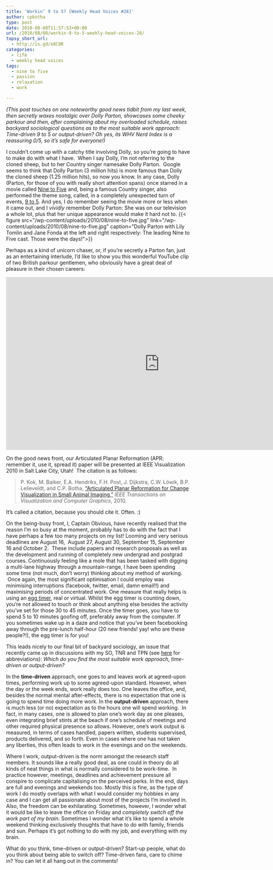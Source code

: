 ```yaml
---
title: 'Workin’ 9 to 5? [Weekly Head Voices #28]'
author: cpbotha
type: post
date: 2010-08-08T11:57:53+00:00
url: /2010/08/08/workin-9-to-5-weekly-head-voices-28/
topsy_short_url:
  - http://is.gd/e8C8R
categories:
  - life
  - weekly head voices
tags:
  - nine to five
  - passion
  - relaxation
  - work

---
```

_(This post touches on one noteworthy good news tidbit from my last week, then secretly waxes nostalgic over Dolly Parton, showcases some cheeky parkour and then, after complaining about my overloaded schedule, raises backyard sociological questions as to the most suitable work approach: Time-driven 9 to 5 or output-driven? Oh yes, its WHV Nerd Index is a reassuring 0/5, so it’s safe for everyone!)_

I couldn’t come up with a catchy title involving Dolly, so you’re going to have to make do with what I have.  When I say Dolly, I’m not referring to the cloned sheep, but to her Country singer namesake Dolly Parton.  Google seems to think that Dolly Parton (3 million hits) is more famous than Dolly the cloned sheep (1.25 million hits), so now you know. In any case, Dolly (Parton, for those of you with really short attention spans) once starred in a movie called [Nine to Five][1] and, being a famous Country singer, also performed the theme song, called, in a completely unexpected turn of events, [9 to 5][2]. And yes, I do remember seeing the movie more or less when it came out, and I _vividly_ remember Dolly Parton: She was on our television a whole lot, plus that her unique appearance would make it hard not to.
{{< figure src="/wp-content/uploads/2010/08/nine-to-five.jpg" link="/wp-content/uploads/2010/08/nine-to-five.jpg" caption="Dolly Parton with Lily Tomlin and Jane Fonda at the left and right respectively: The leading Nine to Five cast. Those were the days!">}} 

Perhaps as a kind of unicorn chaser, or, if you’re secretly a Parton fan, just as an entertaining interlude, I’d like to show you this wonderful YouTube clip of two British parkour gentlemen, who obviously have a great deal of pleasure in their chosen careers:

<div class="jetpack-video-wrapper">
<span class="embed-youtube" style="text-align:center; display: block;"><iframe allowfullscreen="true" class="youtube-player" height="473" src="https://www.youtube.com/embed/voB6WiP83NU?version=3&amp;rel=1&amp;fs=1&amp;autohide=2&amp;showsearch=0&amp;showinfo=1&amp;iv_load_policy=1&amp;wmode=transparent" style="border:0;" type="text/html" width="840"></iframe></span>
</div>

On the good news front, our Articulated Planar Reformation (APR: remember it, use it, spread it) paper will be presented at IEEE Visualization 2010 in Salt Lake City, Utah!  The citation is as follows:

> ﻿P. Kok, M. Baiker, E.A. Hendriks, F.H. Post, J. Dijkstra, C.W. Löwik, B.P. Lelieveldt, and C.P. Botha, [“Articulated Planar Reformation for Change Visualization in Small Animal Imaging,”][3] _IEEE Transactions on Visualization and Computer Graphics_, 2010.

It’s called a citation, because you should cite it. Often. :)

On the being-busy front, I, Captain Obvious, have recently realised that the reason I’m so busy at the moment, probably has to do with the fact that I have perhaps a few too many projects on my list! Looming and very serious deadlines are August 16,  August 27, August 30, September 15, September 16 and October 2.  These include papers and research proposals as well as the development and running of completely new undergrad and postgrad courses. Continuously feeling like a mole that has been tasked with digging a multi-lane highway through a mountain-range, I have been spending some time (not much, don’t worry) thinking about my method of working.  Once again, the most significant optimisation I could employ was minimising interruptions (facebook, twitter, email, damn email!!) and maximising periods of concentrated work. One measure that really helps is using an [egg timer][4], real or virtual. Whilst the egg timer is counting down, you’re not allowed to touch or think about anything else besides the activity you’ve set for those 30 to 45 minutes. Once the timer goes, you have to spend 5 to 10 minutes goofing off, preferably away from the computer. If you sometimes wake up in a daze and notice that you’ve been facebooking away through the pre-lunch half-hour (20 new friends! yay! who are these people?!), the egg timer is for you!

This leads nicely to our final bit of backyard sociology, an issue that recently came up in discussions with my SO, TNR and TPN (see [here][5] for abbreviations): _Which do you find the most suitable work approach, time-driven or output-driven?_

In the **time-driven** approach, one goes to and leaves work at agreed-upon times, performing work up to some agreed-upon standard. However, when the day or the week ends, work really does too. One leaves the office, and, besides the normal mental after-effects, there is no expectation that one is going to spend time doing more work. In the **output-driven** approach, there is much less (or no) expectation as to the hours one will spend working.  In fact, in many cases, one is allowed to plan one’s work day as one pleases, even integrating brief stints at the beach if one’s schedule of meetings and other required physical presence so allows. However, one’s work output is measured, in terms of cases handled, papers written, students supervised, products delivered, and so forth. Even in cases where one has not taken any liberties, this often leads to work in the evenings and on the weekends.

Where I work, output-driven is the norm amongst the research staff members. It sounds like a really good deal, as one could in theory do all kinds of neat things in what is normally considered to be work-time.  In practice however, meetings, deadlines and achievement pressure all conspire to complicate capitalising on the perceived perks. In the end, days are full and evenings and weekends too. Mostly this is fine, as the type of work I do mostly overlaps with what I would consider my hobbies in any case and I can get all passionate about most of the projects I’m involved in. Also, the freedom can be exhilarating. Sometimes, however, I wonder what it would be like to leave the office on Friday and _completely switch off the work part of my brain_. Sometimes I wonder what it’s like to spend a whole weekend thinking exclusively thoughts that have to do with family, friends and sun. Perhaps it’s got nothing to do with my job, and everything with my brain.

What do you think, time-driven or output-driven? Start-up people, what do you think about being able to switch off? Time-driven fans, care to chime in? You can let it all hang out in the comments!

 [1]: http://www.imdb.com/title/tt0080319/ "Link to IMDB page on Nine to Five"
 [2]: http://www.dollyon-line.com/archives/lyrics/9to5.shtml "9 to 5 lyrics on Dolly's site."
 [3]: http://graphics.tudelft.nl/Publications/Kok2010 "Link to APR paper"
 [4]: http://en.wikipedia.org/wiki/Egg_timer "wikipedia on the egg timer"
 [5]: /about/weekly-head-voices-abbreviations/ "WHV abbreviations page"
